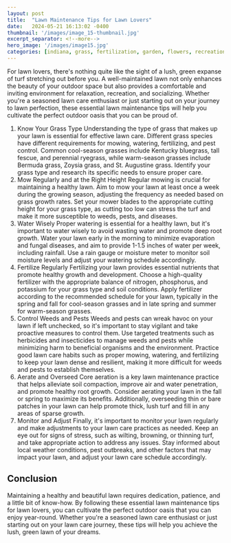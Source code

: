 ```yaml
---
layout: post
title:  "Lawn Maintenance Tips for Lawn Lovers"
date:   2024-05-21 16:13:02 -0400
thumbnail: '/images/image_15-thumbnail.jpg'
excerpt_separator: <!--more-->
hero_image: '/images/image15.jpg'
categories: [indiana, grass, fertilization, garden, flowers, recreation]
---
```

For lawn lovers, there's nothing quite like the sight of a lush, green expanse of turf stretching out before you. <!--more-->A well-maintained lawn not only enhances the beauty of your outdoor space but also provides a comfortable and inviting environment for relaxation, recreation, and socializing. Whether you're a seasoned lawn care enthusiast or just starting out on your journey to lawn perfection, these essential lawn maintenance tips will help you cultivate the perfect outdoor oasis that you can be proud of.
1. Know Your Grass Type
Understanding the type of grass that makes up your lawn is essential for effective lawn care. Different grass species have different requirements for mowing, watering, fertilizing, and pest control. Common cool-season grasses include Kentucky bluegrass, tall fescue, and perennial ryegrass, while warm-season grasses include Bermuda grass, Zoysia grass, and St. Augustine grass. Identify your grass type and research its specific needs to ensure proper care.
2. Mow Regularly and at the Right Height
Regular mowing is crucial for maintaining a healthy lawn. Aim to mow your lawn at least once a week during the growing season, adjusting the frequency as needed based on grass growth rates. Set your mower blades to the appropriate cutting height for your grass type, as cutting too low can stress the turf and make it more susceptible to weeds, pests, and diseases.
3. Water Wisely
Proper watering is essential for a healthy lawn, but it's important to water wisely to avoid wasting water and promote deep root growth. Water your lawn early in the morning to minimize evaporation and fungal diseases, and aim to provide 1-1.5 inches of water per week, including rainfall. Use a rain gauge or moisture meter to monitor soil moisture levels and adjust your watering schedule accordingly.
4. Fertilize Regularly
Fertilizing your lawn provides essential nutrients that promote healthy growth and development. Choose a high-quality fertilizer with the appropriate balance of nitrogen, phosphorus, and potassium for your grass type and soil conditions. Apply fertilizer according to the recommended schedule for your lawn, typically in the spring and fall for cool-season grasses and in late spring and summer for warm-season grasses.
5. Control Weeds and Pests
Weeds and pests can wreak havoc on your lawn if left unchecked, so it's important to stay vigilant and take proactive measures to control them. Use targeted treatments such as herbicides and insecticides to manage weeds and pests while minimizing harm to beneficial organisms and the environment. Practice good lawn care habits such as proper mowing, watering, and fertilizing to keep your lawn dense and resilient, making it more difficult for weeds and pests to establish themselves.
6. Aerate and Overseed
Core aeration is a key lawn maintenance practice that helps alleviate soil compaction, improve air and water penetration, and promote healthy root growth. Consider aerating your lawn in the fall or spring to maximize its benefits. Additionally, overseeding thin or bare patches in your lawn can help promote thick, lush turf and fill in any areas of sparse growth.
7. Monitor and Adjust
Finally, it's important to monitor your lawn regularly and make adjustments to your lawn care practices as needed. Keep an eye out for signs of stress, such as wilting, browning, or thinning turf, and take appropriate action to address any issues. Stay informed about local weather conditions, pest outbreaks, and other factors that may impact your lawn, and adjust your lawn care schedule accordingly.

## Conclusion
Maintaining a healthy and beautiful lawn requires dedication, patience, and a little bit of know-how. By following these essential lawn maintenance tips for lawn lovers, you can cultivate the perfect outdoor oasis that you can enjoy year-round. Whether you're a seasoned lawn care enthusiast or just starting out on your lawn care journey, these tips will help you achieve the lush, green lawn of your dreams.

